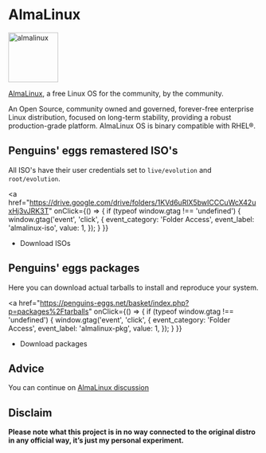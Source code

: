 # AlmaLinux
<img src="https://penguins-eggs.net/img/almalinux.svg" alt="almalinux" width="100"/>

[AlmaLinux](https://almalinux.org/), a free Linux OS for the community, by the community.

An Open Source, community owned and governed, forever-free enterprise Linux distribution, focused on long-term stability, providing a robust production-grade platform. AlmaLinux OS is binary compatible with RHEL®.

## Penguins' eggs remastered ISO's
All ISO's have their user credentials set to ```live/evolution``` and ```root/evolution```.

<a
  href="https://drive.google.com/drive/folders/1KVd6uRlX5bwICCCuWcX42uxHj3vJRK3T"
    onClick={() => {
    if (typeof window.gtag !== 'undefined') {
      window.gtag('event', 'click', {
        event_category: 'Folder Access',
        event_label: 'almalinux-iso',
        value: 1,
      });
    }
  }}
>
* Download ISOs
</a>


## Penguins' eggs packages
Here you can download actual tarballs to install and reproduce your system.


<a
  href="https://penguins-eggs.net/basket/index.php?p=packages%2Ftarballs"
    onClick={() => {
    if (typeof window.gtag !== 'undefined') {
      window.gtag('event', 'click', {
        event_category: 'Folder Access',
        event_label: 'almalinux-pkg',
        value: 1,
      });
    }
  }}
>
* Download packages
</a>

## Advice

You can continue on [AlmaLinux discussion](https://github.com/pieroproietti/penguins-blog/discussions/22)

## Disclaim
__Please note what this project is in no way connected to the original distro in any official way, it’s just my personal experiment.__

